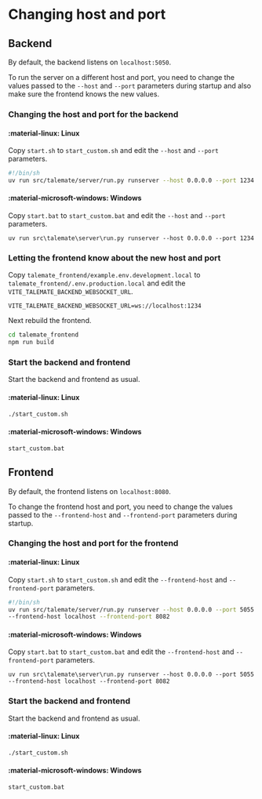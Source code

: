 # Changing host and port

## Backend

By default, the backend listens on `localhost:5050`.

To run the server on a different host and port, you need to change the values passed to the `--host` and `--port` parameters during startup and also make sure the frontend knows the new values.

### Changing the host and port for the backend

#### :material-linux: Linux

Copy `start.sh` to `start_custom.sh` and edit the `--host` and `--port` parameters.

```bash
#!/bin/sh
uv run src/talemate/server/run.py runserver --host 0.0.0.0 --port 1234
```

#### :material-microsoft-windows: Windows

Copy `start.bat` to `start_custom.bat` and edit the `--host` and `--port` parameters.

```batch
uv run src\talemate\server\run.py runserver --host 0.0.0.0 --port 1234
```

### Letting the frontend know about the new host and port

Copy `talemate_frontend/example.env.development.local` to `talemate_frontend/.env.production.local` and edit the `VITE_TALEMATE_BACKEND_WEBSOCKET_URL`.

```env
VITE_TALEMATE_BACKEND_WEBSOCKET_URL=ws://localhost:1234
```

Next rebuild the frontend.

```bash
cd talemate_frontend
npm run build
```

### Start the backend and frontend

Start the backend and frontend as usual.

#### :material-linux: Linux

```bash
./start_custom.sh
```

#### :material-microsoft-windows: Windows

```batch
start_custom.bat
```

## Frontend

By default, the frontend listens on `localhost:8080`.

To change the frontend host and port, you need to change the values passed to the `--frontend-host` and `--frontend-port` parameters during startup.

### Changing the host and port for the frontend

#### :material-linux: Linux

Copy `start.sh` to `start_custom.sh` and edit the `--frontend-host` and `--frontend-port` parameters.

```bash
#!/bin/sh
uv run src/talemate/server/run.py runserver --host 0.0.0.0 --port 5055 \
--frontend-host localhost --frontend-port 8082
```

#### :material-microsoft-windows: Windows

Copy `start.bat` to `start_custom.bat` and edit the `--frontend-host` and `--frontend-port` parameters.

```batch
uv run src\talemate\server\run.py runserver --host 0.0.0.0 --port 5055 --frontend-host localhost --frontend-port 8082
```

### Start the backend and frontend

Start the backend and frontend as usual.

#### :material-linux: Linux

```bash
./start_custom.sh
```

#### :material-microsoft-windows: Windows

```batch
start_custom.bat
```